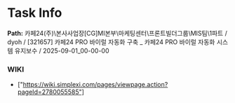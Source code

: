 # Task Info

**Path:** 카페24(주)\본사사업장\[CG]MI본부\마케팅센터\프론트빌더그룹\MIS팀\1파트 / dyoh / [321657] 카페24 PRO 바이럴 자동화 구축 _ 카페24 PRO 바이럴 자동화 시스템 유지보수 / 2025-09-01_00-00-00

### WIKI
- ["https://wiki.simplexi.com/pages/viewpage.action?pageId=2780055585"]

